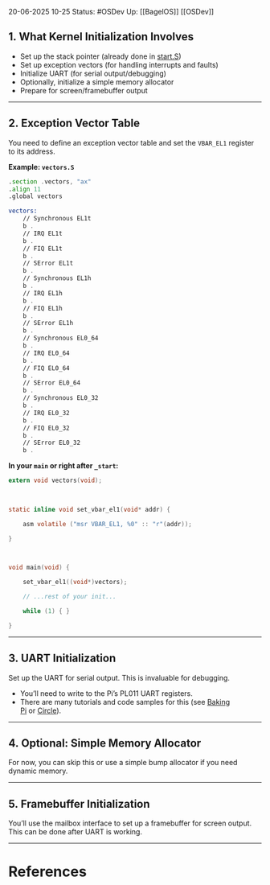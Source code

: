 20-06-2025 10-25
Status: #OSDev 
Up: [[BagelOS]] [[OSDev]]

## 1. **What Kernel Initialization Involves**

- Set up the stack pointer (already done in [start.S](vscode-file://vscode-app/c:/Users/LoganDeeley/AppData/Local/Programs/Microsoft%20VS%20Code/resources/app/out/vs/code/electron-sandbox/workbench/workbench.html))
- Set up exception vectors (for handling interrupts and faults)
- Initialize UART (for serial output/debugging)
- Optionally, initialize a simple memory allocator
- Prepare for screen/framebuffer output

---

## 2. **Exception Vector Table**

You need to define an exception vector table and set the `VBAR_EL1` register to its address.

**Example: `vectors.S`**

```asm
.section .vectors, "ax"
.align 11
.global vectors

vectors:
    // Synchronous EL1t
    b .
    // IRQ EL1t
    b .
    // FIQ EL1t
    b .
    // SError EL1t
    b .
    // Synchronous EL1h
    b .
    // IRQ EL1h
    b .
    // FIQ EL1h
    b .
    // SError EL1h
    b .
    // Synchronous EL0_64
    b .
    // IRQ EL0_64
    b .
    // FIQ EL0_64
    b .
    // SError EL0_64
    b .
    // Synchronous EL0_32
    b .
    // IRQ EL0_32
    b .
    // FIQ EL0_32
    b .
    // SError EL0_32
    b .
```

**In your `main` or right after `_start`:**

```c
extern void vectors(void);

  

static inline void set_vbar_el1(void* addr) {

    asm volatile ("msr VBAR_EL1, %0" :: "r"(addr));

}

  

void main(void) {

    set_vbar_el1((void*)vectors);

    // ...rest of your init...

    while (1) { }

}
```

---

## 3. **UART Initialization**

Set up the UART for serial output. This is invaluable for debugging.

- You’ll need to write to the Pi’s PL011 UART registers.
- There are many tutorials and code samples for this (see [Baking Pi](vscode-file://vscode-app/c:/Users/LoganDeeley/AppData/Local/Programs/Microsoft%20VS%20Code/resources/app/out/vs/code/electron-sandbox/workbench/workbench.html) or [Circle](vscode-file://vscode-app/c:/Users/LoganDeeley/AppData/Local/Programs/Microsoft%20VS%20Code/resources/app/out/vs/code/electron-sandbox/workbench/workbench.html)).

---

## 4. **Optional: Simple Memory Allocator**

For now, you can skip this or use a simple bump allocator if you need dynamic memory.

---

## 5. **Framebuffer Initialization**

You’ll use the mailbox interface to set up a framebuffer for screen output.  
This can be done after UART is working.


---
# References
